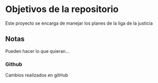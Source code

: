 # Objetivos de la repositorio

Este proyecto se encarga de manejar los planes de la liga de la justicia


## Notas
Pueden hacer lo que quieran...


### Github
Cambios realizados en gitHub
